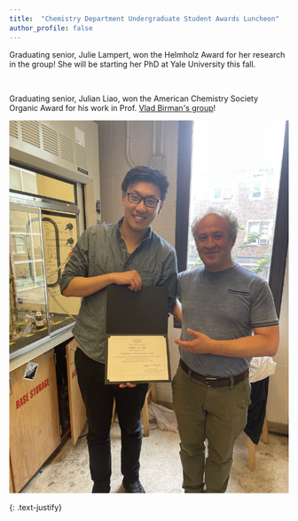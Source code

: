 ```yaml
---
title:  "Chemistry Department Undergraduate Student Awards Luncheon"
author_profile: false
---
```


Graduating senior, Julie Lampert, won the Helmholz Award for her research in the group! She will be starting her PhD at Yale University this fall. 

 <img src="/assets/images/Helmholz-2024.png" alt="">  

Graduating senior, Julian Liao, won the American Chemistry Society Organic Award for his work in Prof. <a href="https://chemistry.wustl.edu/people/vladimir-birman">Vlad Birman's group</a>! 

<img src="/assets/images/ACS-organic-2024.jpg" alt=""> 

{: .text-justify}
